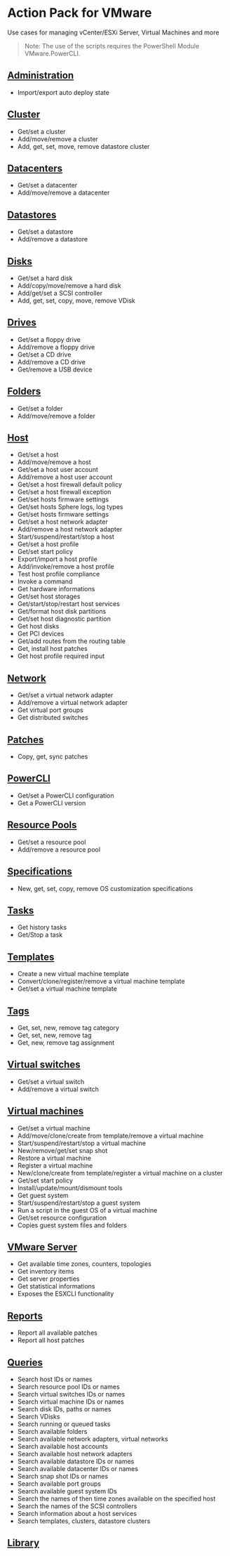 # Action Pack for VMware 
Use cases for managing vCenter/ESXi Server, Virtual Machines and more

> Note: The use of the scripts requires the PowerShell Module VMware.PowerCLI.

## [Administration](./Administration)

+ Import/export auto deploy state

## [Cluster](./Cluster)

+ Get/set a cluster
+ Add/move/remove a cluster
+ Add, get, set, move, remove datastore cluster

## [Datacenters](./Datacenter)

+ Get/set a datacenter
+ Add/move/remove a datacenter

## [Datastores](./Datastore)

+ Get/set a datastore
+ Add/remove a datastore

## [Disks](./Disks)

+ Get/set a hard disk
+ Add/copy/move/remove a hard disk
+ Add/get/set a SCSI controller
+ Add, get, set, copy, move, remove VDisk

## [Drives](./Drives)

+ Get/set a floppy drive
+ Add/remove a floppy drive
+ Get/set a CD drive
+ Add/remove a CD drive
+ Get/remove a USB device

## [Folders](./Folder)

+ Get/set a folder
+ Add/move/remove a folder

## [Host](./Host)

+ Get/set a host
+ Add/move/remove a host
+ Get/set a host user account
+ Add/remove a host user account
+ Get/set a host firewall default policy
+ Get/set a host firewall exception
+ Get/set hosts firmware settings
+ Get/set hosts Sphere logs, log types
+ Get/set hosts firmware settings
+ Get/set a host network adapter
+ Add/remove a host network adapter
+ Start/suspend/restart/stop a host
+ Get/set a host profile
+ Get/set start policy
+ Export/import a host profile
+ Add/invoke/remove a host profile
+ Test host profile compliance
+ Invoke a command
+ Get hardware informations
+ Get/set host storages
+ Get/start/stop/restart host services
+ Get/format host disk partitions
+ Get/set host diagnostic partition
+ Get host disks
+ Get PCI devices
+ Get/add routes from the routing table
+ Get, install host patches
+ Get host profile required input

## [Network](./Network)

+ Get/set a virtual network adapter
+ Add/remove a virtual network adapter
+ Get virtual port groups
+ Get distributed switches

## [Patches](./Patches)

+ Copy, get, sync patches

## [PowerCLI](./PowerCLI)

+ Get/set a PowerCLI configuration
+ Get a PowerCLI version

## [Resource Pools](./ResourcePool)

+ Get/set a resource pool
+ Add/remove a resource pool

## [Specifications](./Specifications)

+ New, get, set, copy, remove OS customization specifications

## [Tasks](./Tasks)

+ Get history tasks
+ Get/Stop a task

## [Templates](./Templates)

+ Create a new virtual machine template
+ Convert/clone/register/remove a virtual machine template
+ Get/set a virtual machine template

## [Tags](./Tags)

+ Get, set, new, remove tag category
+ Get, set, new, remove tag
+ Get, new, remove tag assignment

## [Virtual switches](./VirtualSwitch)

+ Get/set a virtual switch
+ Add/remove a virtual switch

## [Virtual machines](./VMs)

+ Get/set a virtual machine
+ Add/move/clone/create from template/remove a virtual machine
+ Start/suspend/restart/stop a virtual machine
+ New/remove/get/set snap shot
+ Restore a virtual machine
+ Register a virtual machine
+ New/clone/create from template/register a virtual machine on a cluster
+ Get/set start policy
+ Install/update/mount/dismount tools
+ Get guest system
+ Start/suspend/restart/stop a guest system
+ Run a script in the guest OS of a virtual machine
+ Get/set resource configuration
+ Copies guest system files and folders 

## [VMware Server](./Server)

+ Get available time zones, counters, topologies
+ Get inventory items
+ Get server properties
+ Get statistical informations
+ Exposes the ESXCLI functionality

## [Reports](./_REPORTS_)

+ Report all available patches
+ Report all host patches

## [Queries](./_QUERY_)

+ Search host IDs or names
+ Search resource pool IDs or names
+ Search virtual switches IDs or names
+ Search virtual machine IDs or names
+ Search disk IDs, paths or names
+ Search VDisks
+ Search running or queued tasks
+ Search available folders
+ Search available network adapters, virtual networks
+ Search available host accounts
+ Search available host network adapters
+ Search available datastore IDs or names
+ Search available datacenter IDs or names
+ Search snap shot IDs or names
+ Search available port groups
+ Search available guest system IDs
+ Search the names of then time zones available on the specified host
+ Search the names of the SCSI controllers
+ Search information about a host services
+ Search templates, clusters, datastore clusters

## [Library](./_LIB_)